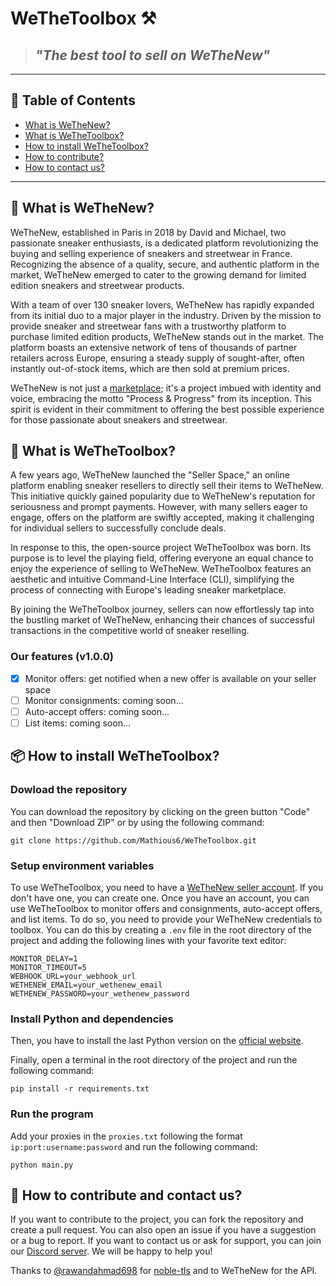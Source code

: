 # WeTheToolbox ⚒️

> ## *"The best tool to sell on WeTheNew"*

***

## 📖 Table of Contents

- [What is WeTheNew?](#what-is-wethenew)
- [What is WeTheToolbox?](#what-is-wethetoolbox)
- [How to install WeTheToolbox?](#how-to-install-wethetoolbox)
- [How to contribute?](#how-to-contribute)
- [How to contact us?](#how-to-contact-us)

***

## 👟 What is WeTheNew?

WeTheNew, established in Paris in 2018 by David and Michael, two passionate sneaker enthusiasts, is a dedicated platform
revolutionizing the buying and selling experience of sneakers and streetwear in France. Recognizing the absence of a
quality, secure, and authentic platform in the market, WeTheNew emerged to cater to the growing demand for limited
edition sneakers and streetwear products.

With a team of over 130 sneaker lovers, WeTheNew has rapidly expanded from its initial duo to a major player in the
industry. Driven by the mission to provide sneaker and streetwear fans with a trustworthy platform to purchase limited
edition products, WeTheNew stands out in the market. The platform boasts an extensive network of tens of thousands of
partner retailers across Europe, ensuring a steady supply of sought-after, often instantly out-of-stock items, which are
then sold at premium prices.

WeTheNew is not just a [marketplace](https://wethenew.com/en); it's a project imbued with identity and voice, embracing
the motto "Process & Progress" from its inception. This spirit is evident in their commitment to offering the best
possible experience for those passionate about sneakers and streetwear.

## 🧰 What is WeTheToolbox?

A few years ago, WeTheNew launched the "Seller Space," an online platform enabling sneaker resellers to directly sell
their items to WeTheNew. This initiative quickly gained popularity due to WeTheNew's reputation for seriousness and
prompt payments. However, with many sellers eager to engage, offers on the platform are swiftly accepted, making it
challenging for individual sellers to successfully conclude deals.

In response to this, the open-source project WeTheToolbox was born. Its purpose is to level the playing field, offering
everyone an equal chance to enjoy the experience of selling to WeTheNew. WeTheToolbox features an aesthetic and
intuitive Command-Line Interface (CLI), simplifying the process of connecting with Europe's leading sneaker marketplace.

By joining the WeTheToolbox journey, sellers can now effortlessly tap into the bustling market of WeTheNew, enhancing
their chances of successful transactions in the competitive world of sneaker reselling.

### Our features (v1.0.0)

- [x] Monitor offers: get notified when a new offer is available on your seller space
- [ ] Monitor consignments: coming soon...
- [ ] Auto-accept offers: coming soon...
- [ ] List items: coming soon...

## 📦 How to install WeTheToolbox?

### Dowload the repository

You can download the repository by clicking on the green button "Code" and then "Download ZIP" or by using the following
command:

```shell
git clone https://github.com/Mathious6/WeTheToolbox.git
```

### Setup environment variables

To use WeTheToolbox, you need to have a [WeTheNew seller account](https://sell.wethenew.com/fr). If you don't have one,
you can create one. Once you have an account, you can use WeTheToolbox to monitor offers and consignments, auto-accept
offers, and list items. To do so, you need to provide your WeTheNew credentials to toolbox. You can do this by
creating a `.env` file in the root directory of the project and adding the following lines with your favorite text
editor:

```dotenv
MONITOR_DELAY=1
MONITOR_TIMEOUT=5
WEBHOOK_URL=your_webhook_url
WETHENEW_EMAIL=your_wethenew_email
WETHENEW_PASSWORD=your_wethenew_password
```

### Install Python and dependencies

Then, you have to install the last Python version on the [official website](https://www.python.org/downloads/).

Finally, open a terminal in the root directory of the project and run the following command:

```shell
pip install -r requirements.txt
```

### Run the program

Add your proxies in the `proxies.txt` following the format `ip:port:username:password` and run the following command:

```shell
python main.py
```

## 🤝 How to contribute and contact us?

If you want to contribute to the project, you can fork the repository and create a pull request. You can also open an
issue if you have a suggestion or a bug to report. If you want to contact us or ask for support, you can join our
[Discord server](https://discord.gg/weyJWxD6Eb). We will be happy to help you!

Thanks to [@rawandahmad698](https://github.com/rawandahmad698) for
[noble-tls](https://github.com/rawandahmad698/noble-tls) and to WeTheNew for the API.
